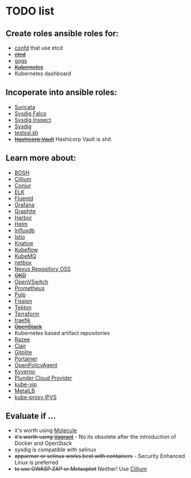 # TODO list

## Create roles ansible roles for:

- [confd] that use etcd
- ~~[etcd]~~
- [gogs]
- ~~[Kubernetes]~~
- Kubernetes dashboard

## Incoperate into ansible roles:

- [Suricata]
- [Sysdig Falco]
- [Sysdig Inspect]
- [Sysdig]
- [testssl.sh]
- ~~[Hashicorp Vault]~~ Hashicorp Vault is shit.

## Learn more about:

- [BOSH]
- [Cillium]
- [Conjur]
- [ELK]
- [Fluentd]
- [Grafana]
- [Graphite]
- [Harbor]
- [Helm]
- [Influxdb]
- [Istio]
- [Knative]
- [Kubeflow]
- [KubeMQ]
- [netbox]
- [Nexus Repository OSS]
- ~~[OKD]~~
- [OpenVSwitch]
- [Prometheus]
- [Pulp]
- [Fission]
- [Tekton]
- [Terraform]
- [traefik]
- ~~[OpenStack]~~
- Kubernetes based artifact repositories
- [Razee]
- [Clair]
- [Gitolite]
- [Portainer]
- [OpenPolicyAgent]
- [Kyverno]
- [Plunder Cloud Provider]
- [kube-vip]
- [MetalLB]
- [kube-proxy IPVS]

## Evaluate if ...

- it's worth using [Molecule]
- ~~it's worth using [Vagrant]~~ - No its obsolete after the introduction of Docker and OpenStack
- sysdig is compatible with selinux
- ~~apparmor or selinux works best with containers~~ - Security Enhanced Linux is preferred
- ~~to use OWASP ZAP or Metasploit~~ Neither! Use [Cillium]

[bosh]: https://bosh.io/
[cillium]: https://github.com/cilium/cilium
[clair]: https://github.com/quay/clair
[confd]: https://github.com/kelseyhightower/confd/blob/master/docs/installation.md
[conjur]: https://www.conjur.org/
[elk]: https://www.elastic.co
[etcd]: https://etcd.io/
[fission]: https://fission.io
[fluentd]: https://fluentd.org
[gitolite]: https://gitolite.com
[gogs]: https://github.com/gogits/gogs
[grafana]: https://grafana.com/
[graphite]: https://graphiteapp.org/
[harbor]: https://goharbor.io/
[hashicorp vault]: https://www.vaultproject.io/
[helm]: https://helm.sh/
[influxdb]: https://www.influxdata.com/
[istio]: https://istio.io
[knative]: https://knative.dev/
[kube-proxy ipvs]: https://github.com/kubernetes/kubernetes/blob/master/pkg/proxy/ipvs/README.md
[kube-vip]: https://github.com/plunder-app/kube-vip
[kubeflow]: https://www.kubeflow.org/
[kubemq]: https://kubemq.io/
[kubernetes]: https://kubernetes.io/docs/setup/independent/install-kubeadm/
[kyverno]: https://kyverno.io/
[metallb]: https://metallb.universe.tf/
[molecule]: https://molecule.readthedocs.io/en/latest/installation.html
[netbox]: https://netbox.readthedocs.io/en/stable/installation/
[nexus repository oss]: https://www.sonatype.com/nexus-repository-oss
[okd]: https://www.okd.io/
[openpolicyagent]: https://www.openpolicyagent.org/
[openstack]: https://www.openstack.org/software/start/
[openvswitch]: http://docs.openvswitch.org/en/latest/
[plunder cloud provider]: https://github.com/plunder-app
[portainer]: https://www.portainer.io/
[prometheus]: https://prometheus.io/
[pulp]: https://pulpproject.org/
[razee]: https://razee.io/
[suricata]: https://suricata-ids.org/docs/
[sysdig]: https://www.sysdig.org/install/
[sysdig falco]: https://github.com/draios/falco/wiki/How-to-Install-Falco-for-Linux
[sysdig inspect]: https://github.com/draios/sysdig-inspect
[tekton]: https://tekton.dev/
[terraform]: https://www.terraform.io/
[testssl.sh]: https://testssl.sh/
[traefik]: https://docs.traefik.io/
[vagrant]: https://www.vagrantup.com/downloads.html
